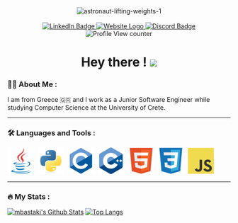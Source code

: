 
<div align="center">
  <img src="https://i.ibb.co/M6zhhkJ/astronaut-lifting-weights-1.png" alt="astronaut-lifting-weights-1" width="25%" border="0">
  <br/><br/>
  <div id="badges">
    <a href="https://www.linkedin.com/in/michail-bastakis-004431170/">
      <img src="https://img.shields.io/badge/LinkedIn-blue?style=for-the-badge&logo=linkedin&logoColor=white" alt="LinkedIn Badge"/>
    </a>
    <a href="website-URL">
      <img src="https://img.shields.io/badge/Personal_Website-red?style=for-the-badge&logo=CodeIgniter&logoColor=white" alt="Website Logo"/>
    </a>
    <a href="https://discordapp.com/users/Tobi%20Kadachi#8732">
      <img src="https://img.shields.io/badge/Discord-blueviolet?style=for-the-badge&logo=Discord&logoColor=white" alt="Discord Badge"/>
    </a>
  </div>
  <img src="https://komarev.com/ghpvc/?username=mbastakis&style=flat-square&color=blue" alt="Profile View counter"/>
</div>

<h1 align="center">
  Hey there !
  <img src="https://media.giphy.com/media/hvRJCLFzcasrR4ia7z/giphy.gif" width="30px"/>
</h1>

### :man_technologist: About Me :
I am from Greece :greece: and I work as a Junior Software Engineer while studying Computer Science at the University of Crete.

---

### :hammer_and_wrench: Languages and Tools :
<img src="https://github.com/devicons/devicon/blob/master/icons/java/java-original.svg" title="Java" alt="Java" width="60" height="60"/>&nbsp;
<img src="https://github.com/devicons/devicon/blob/master/icons/python/python-original.svg" title="Python" alt="Python" width="60" height="60"/>&nbsp;
<img src="https://github.com/devicons/devicon/blob/master/icons/c/c-original.svg" title="C" alt="C" width="60" height="60"/>&nbsp;
<img src="https://github.com/devicons/devicon/blob/master/icons/cplusplus/cplusplus-original.svg" title="C++" alt="C++" width="60" height="60"/>&nbsp;
<img src="https://github.com/devicons/devicon/blob/master/icons/html5/html5-original.svg" title="html" alt="html" width="60" height="60"/>&nbsp;
<img src="https://github.com/devicons/devicon/blob/master/icons/css3/css3-original.svg" title="css" alt="css" width="60" height="60"/>&nbsp;
<img src="https://github.com/devicons/devicon/blob/master/icons/javascript/javascript-original.svg" title="js" alt="js" width="60" height="60"/>&nbsp;

---
### :fire: My Stats :

[![mbastaki's Github Stats](https://github-readme-stats.vercel.app/api?username=mbastakis&show_icons=true&theme=dracula&hide=stars,prs)](https://github.com/mbastakis/github-readme-stats)
[![Top Langs](https://github-readme-stats.vercel.app/api/top-langs/?username=mbastakis&layout=compact&lang_count=6&theme=dracula)](https://github.com/anuraghazra/github-readme-stats)
